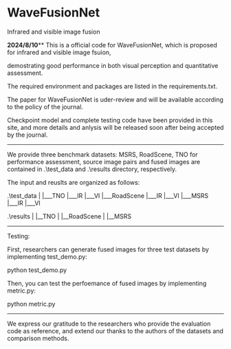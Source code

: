 # WaveFusionNet
Infrared and visible image fusion

******2024/8/10********
This is a official code for WaveFusionNet, which is proposed for infrared and visible image fsuion, 

demostrating good performance  in both visual perception and quantitative assessment.

The required environment and packages are listed in the requirements.txt.

The paper for WaveFusionNet is uder-review and will be available according to the policy of the journal.

Checkpoint model and complete testing code have been provided in this site, and more details and anlysis will be released soon after being accepted by the journal. 
************************
We provide three benchmark datasets: MSRS, RoadScene, TNO for performance assessment, 
source image pairs and fused images are contained in .\test_data and .\results directory, respectively.

The input and reuslts are organized as follows:

.\test_data
|
|___TNO
         |___IR
         |___VI
|___RoadScene
         |___IR
         |___VI
|___MSRS
         |___IR
         |___VI

.\results
|
|__TNO
|
|__RoadScene
|
|__MSRS

*************************************************************
Testing:

First, researchers can generate fused images for three test datasets by implementing test_demo.py:

python test_demo.py

Then, you can test the perfoemance of fused images by implementing metric.py:

python metric.py

*************************************************************
We express our gratitude to the researchers who provide the evaluation code as reference, and extend our thanks to the authors of the datasets and comparison methods. 

